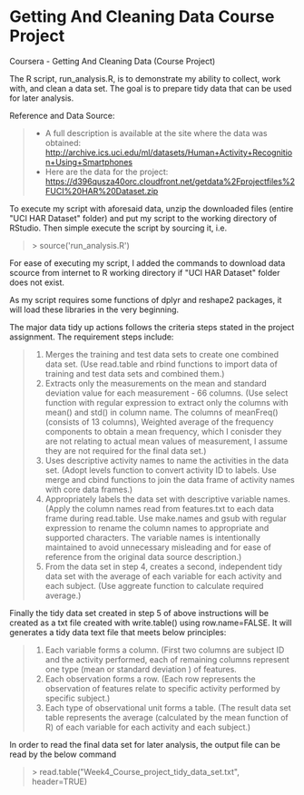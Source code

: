 # Getting And Cleaning Data Course Project
Coursera - Getting And Cleaning Data (Course Project)

The R script, run_analysis.R, is to demonstrate my ability to collect, work with, and clean a data set. The goal is to prepare tidy data that can be used for later analysis.

Reference and Data Source: 
>- A full description is available at the site where the data was obtained:
  http://archive.ics.uci.edu/ml/datasets/Human+Activity+Recognition+Using+Smartphones
>- Here are the data for the project:
  https://d396qusza40orc.cloudfront.net/getdata%2Fprojectfiles%2FUCI%20HAR%20Dataset.zip

To execute my script with aforesaid data, unzip the downloaded files (entire "UCI HAR Dataset" folder) and put my script to the working directory of RStudio. Then simple execute the script by sourcing it, i.e.

> \> source('run_analysis.R')

For ease of executing my script, I added the commands to download data scource from internet to R working directory if "UCI HAR Dataset" folder does not exist.

As my script requires some functions of dplyr and reshape2 packages, it will load these libraries in the very beginning.

The major data tidy up actions follows the criteria steps stated in the project assignment. The requirement steps include:
>1.	Merges the training and test data sets to create one combined data set. (Use read.table and rbind functions to import data of training and test data sets and combined them.)
>2.	Extracts only the measurements on the mean and standard deviation value for each measurement - 66 columns. (Use select function with regular expression to extract only the columns with mean() and std() in column name. The columns of meanFreq() (consists of 13 columns), Weighted average of the frequency components to obtain a mean frequency, which I conisder they are not relating to actual mean values of measurement, I assume they are not required for the final data set.)
>3.	Uses descriptive activity names to name the activities in the data set. (Adopt levels function to convert activity ID to labels. Use merge and cbind functions to join the data frame of activity names with core data frames.)
>4.	Appropriately labels the data set with descriptive variable names. (Apply the column names read from features.txt to each data frame during read.table. Use make.names and gsub with regular expression to rename the column names to appropriate and supported characters. The variable names is intentionally maintained to avoid unnecessary misleading and for ease of reference from the original data source description.)
>5.	From the data set in step 4, creates a second, independent tidy data set with the average of each variable for each activity and each subject. (Use aggreate function to calculate required average.)

Finally the tidy data set created in step 5 of above instructions will be created as a txt file created with write.table() using row.name=FALSE. It will generates a tidy data text file that meets below principles:
>1. Each variable forms a column. (First two columns are subject ID and the activity performed, each of remaining columns represent one type (mean or standard deviation ) of features.
>2. Each observation forms a row. (Each row represents the observation of features relate to specific activity performed by specific subject.)
>3. Each type of observational unit forms a table. (The result data set table represents the average (calculated by the mean function of R) of each variable for each activity and each subject.)

In order to read the final data set for later analysis, the output file can be read by the below command
> \> read.table("Week4_Course_project_tidy_data_set.txt", header=TRUE)

